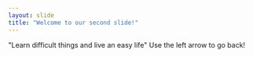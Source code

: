 ```yaml
---
layout: slide
title: "Welcome to our second slide!"
---
```

"Learn difficult things and live an easy life"
Use the left arrow to go back!
